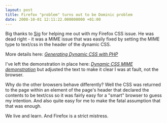 ```yaml
---
layout: post
title: Firefox "problem" turns out to be Dominic problem
date: 2008-10-01 12:11:22.000000000 +01:00
---
```

Big thanks to <a href="https://thingamy.typepad.com/" target="_blank">Sig</a> for helping me out with my Firefox CSS issue. He was dead right - it was a MIME issue that was easily fixed by setting the MIME type to text/css in the header of the dynamic CSS.
<p style="text-align:left;">More details here: <a href="https://www.digital-web.com/articles/generating_dynamic_css_with_php/"><em>Generating Dynamic CSS with PHP</em></a></p>

I've left the demonstration in place here: <a href="https://www.dominicsayers.com/cssmime"><em>Dynamic CSS MIME demonstration</em></a> but adjusted the text to make it clear I was at fault, not the browser.

Why do the other browsers behave differently? Well the CSS was returned to the page within an element of the page's header that declared the contents to be text/css so it was fairly easy for a "smart" browser to guess my intention. And also quite easy for me to make the fatal assumption that that was enough.

We live and learn. And Firefox is a strict mistress.
